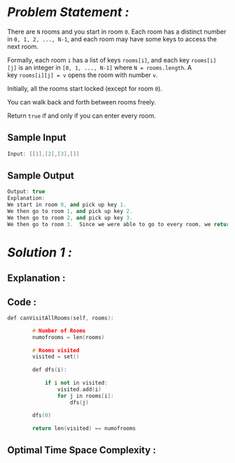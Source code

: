 # *Problem Statement :*

There are `N` rooms and you start in room `0`. Each room has a distinct number in `0, 1, 2, ..., N-1`, and each room may have some keys to access the next room.

Formally, each room `i` has a list of keys `rooms[i]`, and each key `rooms[i][j]` is an integer in `[0, 1, ..., N-1]` where `N = rooms.length`. A key `rooms[i][j] = v` opens the room with number `v`.

Initially, all the rooms start locked (except for room `0`).

You can walk back and forth between rooms freely.

Return `true` if and only if you can enter every room.

## Sample Input

```cpp
Input: [[1],[2],[3],[]]
```

## Sample Output

```cpp
Output: true
Explanation:  
We start in room 0, and pick up key 1.
We then go to room 1, and pick up key 2.
We then go to room 2, and pick up key 3.
We then go to room 3.  Since we were able to go to every room, we return true.
```

# *Solution 1 :*

## Explanation :

## Code :

```cpp
def canVisitAllRooms(self, rooms):

        # Number of Rooms
        numofrooms = len(rooms)
        
        # Rooms visited
        visited = set()
        
        def dfs(i):
            
            if i not in visited:
                visited.add(i)
                for j in rooms[i]:
                    dfs(j)
        
        dfs(0)
        
        return len(visited) == numofrooms
```

## Optimal Time Space Complexity :